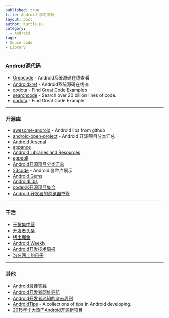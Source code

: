 ```yaml
--- 
published: true
title: Android 学习资源
layout: post
author: Kurtis Hu
category: 
  - Android
tags: 
- Souce code
- Library
---
```


### Android源代码
* [Grepcode](http://grepcode.com/project/repository.grepcode.com/java/ext/com.google.android/android/) - Android系统源码在线查看
* [Androidxref](http://androidxref.com/) - Android系统源码在线查
* [codota](http://www.codota.com/) - Find Great Code Examples
* [searchcode](https://searchcode.com/) - Search over 20 billion lines of code.
* [codota](https://www.codota.com/) - Find Great Code Example

---

### 开源库  
* [awesome-android](https://github.com/snowdream/awesome-android) - Android libs from github
* [android-open-project](https://github.com/Trinea/android-open-project) - Android 开源项目分类汇总
* [Android Arsenal](http://android-arsenal.com/)
* [appance](http://www.appance.com/category/android/)
* [Android Libraries and Resources](http://alamkanak.github.io/android-libraries-and-resources/)
* [appdoll](http://www.appdoll.com/)
* [Android开源项目分类汇总](https://github.com/Trinea/android-open-project)
* [23code](http://www.23code.com/) - Android 各种库展示
* [Android Gems](http://www.android-gems.com/)
* [AndroidLibs](https://android-libs.com/)
* [codeKK开源项目集合](http://p.codekk.com/)
* [Android 开发者的浏览器书签](http://adb.rocko.xyz/)

---

### 干活
* [干货集中营](http://gank.io/)
* [开发者头条](http://toutiao.io/)
* [稀土掘金](http://gold.xitu.io/#/)
* [Android Weekly](http://androidweekly.net/)
* [Android开发技术周报](http://www.androidweekly.cn/)
* [泡在网上的日子](http://www.jcodecraeer.com/plus/list.php?tid=16)

---

### 其他
* [Android最佳实践](https://github.com/futurice/android-best-practices)
* [Android开发者网址导航](http://www.jianshu.com/p/54902270249d)
* [Android开发者必知的杂志周刊](http://www.jianshu.com/p/54c4a19ffa68)
* [AndroidTips](https://github.com/JohnTsaiAndroid/AndroidTips) - A collections of tips in Android developing.
* [2015年十大热门Android开源新项目](http://www.jianshu.com/p/aa7238cd8daf)